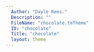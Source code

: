 ```yaml
---
  Author: "Dayle Rees."
  Description: ""
  FileName: "chocolate.tmTheme"
  ID: "chocolate"
  Title: "chocolate"
  layout: theme
---
```

  